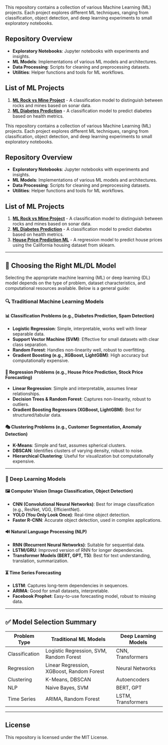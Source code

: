 This repository contains a collection of various Machine Learning (ML) projects. 
Each project explores different ML techniques, ranging from classification, 
object detection, and deep learning experiments to small exploratory notebooks.

## Repository Overview
- **Exploratory Notebooks**: Jupyter notebooks with experiments and insights.
- **ML Models**: Implementations of various ML models and architectures.
- **Data Processing**: Scripts for cleaning and preprocessing datasets.
- **Utilities**: Helper functions and tools for ML workflows.

## List of ML Projects
1. [**ML Rock vs Mine Project**](Sonar_Rock_vs_Mine_Prediction_ML/) - A classification model to distinguish between rocks and mines based on sonar data.
2. [**ML Diabetes Prediction**](Diabetes_Prediction_ML) - A classification model to predict diabetes based on health metrics.

This repository contains a collection of various Machine Learning (ML) projects. 
Each project explores different ML techniques, ranging from classification, 
object detection, and deep learning experiments to small exploratory notebooks.

## Repository Overview
- **Exploratory Notebooks**: Jupyter notebooks with experiments and insights.
- **ML Models**: Implementations of various ML models and architectures.
- **Data Processing**: Scripts for cleaning and preprocessing datasets.
- **Utilities**: Helper functions and tools for ML workflows.

## List of ML Projects
1. [**ML Rock vs Mine Project**](Sonar_Rock_vs_Mine_Prediction_ML/) - A classification model to distinguish between rocks and mines based on sonar data.
2. [**ML Diabetes Prediction**](Diabetes_Prediction_ML) - A classification model to predict diabetes based on health metrics.
3. [**House Price Prediction ML**](House_Price_Prediction_ML) - A regression model to predict house prices using the California housing dataset from sklearn.

---

## 📌 Choosing the Right ML/DL Model
Selecting the appropriate machine learning (ML) or deep learning (DL) model depends on the type of problem, dataset characteristics, and computational resources available. Below is a general guide:

### 🔍 **Traditional Machine Learning Models**
#### 📊 **Classification Problems** (e.g., Diabetes Prediction, Spam Detection)
- **Logistic Regression**: Simple, interpretable, works well with linear separable data.
- **Support Vector Machine (SVM)**: Effective for small datasets with clear class separation.
- **Random Forest**: Handles non-linearity well, robust to overfitting.
- **Gradient Boosting (e.g., XGBoost, LightGBM)**: High accuracy but computationally expensive.

#### 🔢 **Regression Problems** (e.g., House Price Prediction, Stock Price Forecasting)
- **Linear Regression**: Simple and interpretable, assumes linear relationships.
- **Decision Trees & Random Forest**: Captures non-linearity, robust to outliers.
- **Gradient Boosting Regressors (XGBoost, LightGBM)**: Best for structured/tabular data.

#### 🎭 **Clustering Problems** (e.g., Customer Segmentation, Anomaly Detection)
- **K-Means**: Simple and fast, assumes spherical clusters.
- **DBSCAN**: Identifies clusters of varying density, robust to noise.
- **Hierarchical Clustering**: Useful for visualization but computationally expensive.

---

### 🧠 **Deep Learning Models**
#### 🖼 **Computer Vision (Image Classification, Object Detection)**
- **CNN (Convolutional Neural Networks)**: Best for image classification (e.g., ResNet, VGG, EfficientNet).
- **YOLO (You Only Look Once)**: Real-time object detection.
- **Faster R-CNN**: Accurate object detection, used in complex applications.

#### 🔊 **Natural Language Processing (NLP)**
- **RNN (Recurrent Neural Networks)**: Suitable for sequential data.
- **LSTM/GRU**: Improved version of RNN for longer dependencies.
- **Transformer Models (BERT, GPT, T5)**: Best for text understanding, translation, summarization.

#### ⏳ **Time Series Forecasting**
- **LSTM**: Captures long-term dependencies in sequences.
- **ARIMA**: Good for small datasets, interpretable.
- **Facebook Prophet**: Easy-to-use forecasting model, robust to missing data.

---

## ✅ **Model Selection Summary**
| Problem Type      | Traditional ML Models | Deep Learning Models |
|------------------|----------------------|----------------------|
| Classification   | Logistic Regression, SVM, Random Forest | CNN, Transformers |
| Regression       | Linear Regression, XGBoost, Random Forest | Neural Networks |
| Clustering       | K-Means, DBSCAN | Autoencoders |
| NLP             | Naive Bayes, SVM | BERT, GPT |
| Time Series     | ARIMA, Random Forest | LSTM, Transformers |

---

## License
This repository is licensed under the MIT License.